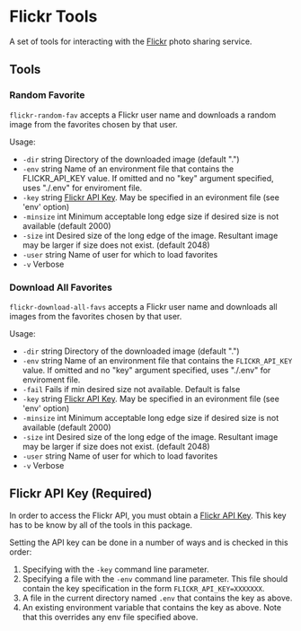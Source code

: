 # Flickr Tools

A set of tools for interacting with the [Flickr](https://www.flickr.com/) photo sharing service.

## Tools

### Random Favorite

`flickr-random-fav` accepts a Flickr user name and downloads a random image from the favorites chosen by that user.

Usage:

- `-dir` string
  Directory of the downloaded image (default ".")
- `-env` string
  Name of an environment file that contains the FLICKR_API_KEY value. If omitted and no "key" argument specified, uses "./.env" for enviroment file.
- `-key` string
  [Flickr API Key](https://www.flickr.com/services/apps/create/). May be specified in an evironment file (see 'env' option)
- `-minsize` int
  Minimum acceptable long edge size if desired size is not available (default 2000)
- `-size` int
  Desired size of the long edge of the image. Resultant image may be larger if size does not exist. (default 2048)
- `-user` string
  Name of user for which to load favorites
- `-v` Verbose

### Download All Favorites

`flickr-download-all-favs` accepts a Flickr user name and downloads all images from the favorites chosen by that user.

Usage:

- `-dir` string
  Directory of the downloaded image (default ".")
- `-env` string
  Name of an environment file that contains the `FLICKR_API_KEY` value. If omitted and no "key" argument specified, uses "./.env" for enviroment file.
- `-fail`
  Fails if min desired size not available. Default is false
- `-key` string
  [Flickr API Key](https://www.flickr.com/services/apps/create/). May be specified in an evironment file (see 'env' option)
- `-minsize` int
  Minimum acceptable long edge size if desired size is not available (default 2000)
- `-size` int
  Desired size of the long edge of the image. Resultant image may be larger if size does not exist. (default 2048)
- `-user` string
  Name of user for which to load favorites
- `-v` Verbose

## Flickr API Key (Required)

In order to access the Flickr API, you must obtain a [Flickr API Key](https://www.flickr.com/services/apps/create/).  This key has to be know by all of the tools in this package.

Setting the API key can be done in a number of ways and is checked in this order:

1. Specifying with the `-key` command line parameter.
1. Specifying a file with the `-env` command line parameter.  This file should contain the key specification in the form `FLICKR_API_KEY=XXXXXXX`.
1. A file in the current directory named `.env` that contains the key as above.
1. An existing environment variable that contains the key as above.  Note that this overrides any env file specified above.
